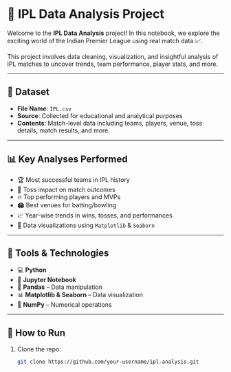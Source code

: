 # 🏏 IPL Data Analysis Project

Welcome to the **IPL Data Analysis** project! In this notebook, we explore the exciting world of the Indian Premier League using real match data 📈.

This project involves data cleaning, visualization, and insightful analysis of IPL matches to uncover trends, team performance, player stats, and more.

---

## 📁 Dataset

- **File Name**: `IPL.csv`
- **Source**: Collected for educational and analytical purposes
- **Contents**: Match-level data including teams, players, venue, toss details, match results, and more.

---

## 📊 Key Analyses Performed

- 🏆 Most successful teams in IPL history  
- 🧠 Toss impact on match outcomes  
- 🔥 Top performing players and MVPs  
- 🏟️ Best venues for batting/bowling  
- 📈 Year-wise trends in wins, tosses, and performances  
- 🎯 Data visualizations using `Matplotlib` & `Seaborn`

---

## 📌 Tools & Technologies

- 💻 **Python**  
- 📘 **Jupyter Notebook**  
- 🧹 **Pandas** – Data manipulation  
- 📊 **Matplotlib & Seaborn** – Data visualization  
- 🧮 **NumPy** – Numerical operations

---

## 🚀 How to Run

1. Clone the repo:
   ```bash
   git clone https://github.com/your-username/ipl-analysis.git

